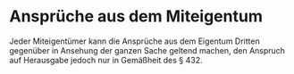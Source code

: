 # Ansprüche aus dem Miteigentum

Jeder Miteigentümer kann die Ansprüche aus dem Eigentum Dritten gegenüber in Ansehung der ganzen Sache geltend machen, den Anspruch auf Herausgabe jedoch nur in Gemäßheit des § 432. 

